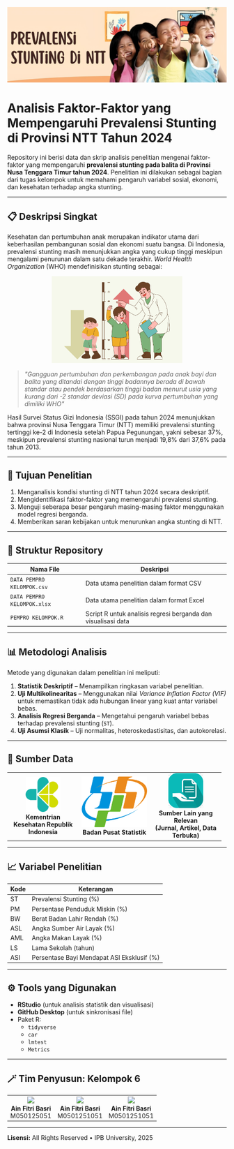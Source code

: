 <p align="center">
  <img src="https://github.com/ainfitribasri/KELOMPOK-6/blob/main/Foto/canva%20stunting%20(1).jpg" width="800"/>
</p>

# Analisis Faktor-Faktor yang Mempengaruhi Prevalensi Stunting di Provinsi NTT Tahun 2024

Repository ini berisi data dan skrip analisis penelitian mengenai faktor-faktor yang mempengaruhi **prevalensi stunting pada balita di Provinsi Nusa Tenggara Timur tahun 2024**. Penelitian ini dilakukan sebagai bagian dari tugas kelompok untuk memahami pengaruh variabel sosial, ekonomi, dan kesehatan terhadap angka stunting.

---

## 📋 Deskripsi Singkat

Kesehatan dan pertumbuhan anak merupakan indikator utama dari keberhasilan pembangunan sosial dan ekonomi suatu bangsa. Di Indonesia, prevalensi stunting masih menunjukkan angka yang cukup tinggi meskipun mengalami penurunan dalam satu dekade terakhir. _World Health Organization_ (WHO) mendefinisikan stunting sebagai:
<p align="center">
  <img src="https://github.com/ainfitribasri/KELOMPOK-6/blob/main/Foto/tanda%20stunting.png" width="300"/>
</p>

> *"Gangguan pertumbuhan dan perkembangan pada anak bayi dan balita yang ditandai dengan tinggi badannya berada di bawah standar atau pendek berdasarkan tinggi badan menurut usia yang kurang dari -2 standar deviasi (SD) pada kurva pertumbuhan yang dimiliki WHO"*

Hasil Survei Status Gizi Indonesia (SSGI) pada tahun 2024 menunjukkan bahwa provinsi Nusa Tenggara Timur (NTT) memiliki prevalensi stunting tertinggi ke-2 di Indonesia setelah Papua Pegunungan, yakni sebesar 37%, meskipun prevalensi stunting nasional turun menjadi 19,8% dari 37,6% pada tahun 2013.

---

## 🎯 Tujuan Penelitian
1. Menganalisis kondisi stunting di NTT tahun 2024 secara deskriptif.  
2. Mengidentifikasi faktor-faktor yang memengaruhi prevalensi stunting.  
3. Menguji seberapa besar pengaruh masing-masing faktor menggunakan model regresi berganda.  
4. Memberikan saran kebijakan untuk menurunkan angka stunting di NTT.

---

## 📂 Struktur Repository
| Nama File | Deskripsi |
|------------|------------|
| `DATA PEMPRO KELOMPOK.csv` | Data utama penelitian dalam format CSV |
| `DATA PEMPRO KELOMPOK.xlsx` | Data utama penelitian dalam format Excel |
| `PEMPRO KELOMPOK.R` | Script R untuk analisis regresi berganda dan visualisasi data |

---

## 📊 Metodologi Analisis
Metode yang digunakan dalam penelitian ini meliputi:
1. **Statistik Deskriptif** – Menampilkan ringkasan variabel penelitian.  
2. **Uji Multikolinearitas** – Menggunakan nilai *Variance Inflation Factor (VIF)* untuk memastikan tidak ada hubungan linear yang kuat antar variabel bebas.  
3. **Analisis Regresi Berganda** – Mengetahui pengaruh variabel bebas terhadap prevalensi stunting (`ST`).  
4. **Uji Asumsi Klasik** – Uji normalitas, heteroskedastisitas, dan autokorelasi.  

---

## 🧾 Sumber Data

<table>
  <tr align="center">
    <td width="150">
      <img src="https://github.com/ainfitribasri/KELOMPOK-6/blob/main/Foto/kemenkes.png" width="80px"><br>
      <b>Kementrian Kesehatan Republik Indonesia</b>
    </td>
    <td width="150">
      <img src="https://github.com/ainfitribasri/KELOMPOK-6/blob/main/Foto/bps.png"><br>
      <b>Badan Pusat Statistik</b>
    </td>
    <td width="150">
      <img src="https://github.com/ainfitribasri/KELOMPOK-6/blob/main/Foto/images.png" width="80px"><br>
      <b>Sumber Lain yang Relevan<br>(Jurnal, Artikel, Data Terbuka)</b>
    </td>
  </tr>
</table>

---

## 📈 Variabel Penelitian
| Kode | Keterangan |
|------|-------------|
| ST | Prevalensi Stunting (%) |
| PM | Persentase Penduduk Miskin (%) |
| BW | Berat Badan Lahir Rendah (%) |
| ASL | Angka Sumber Air Layak (%) |
| AML | Angka Makan Layak (%) |
| LS | Lama Sekolah (tahun) |
| ASI | Persentase Bayi Mendapat ASI Eksklusif (%) |

---

## ⚙️ Tools yang Digunakan
- **RStudio** (untuk analisis statistik dan visualisasi)
- **GitHub Desktop** (untuk sinkronisasi file)
- Paket R:
  - `tidyverse`
  - `car`
  - `lmtest`
  - `Metrics`

---

## 🪄 Tim Penyusun: Kelompok 6

<table>
  <tr align="center">
    <td>
      <img src="https://github.com/USERNAME1.png" width="120px"><br>
      <b>Ain Fitri Basri</b><br>
      M050125051
    </td>
    <td>
      <img src="https://github.com/USERNAME2.png" width="120px"><br>
      <b>Ain Fitri Basri</b><br>
      M0501251051
    </td>
    <td>
      <img src="https://github.com/USERNAME3.png" width="120px"><br>
      <b>Ain Fitri Basri</b><br>
      M0501251051
    </td>
  </tr>
</table>

---

**Lisensi:** All Rights Reserved • IPB University, 2025

